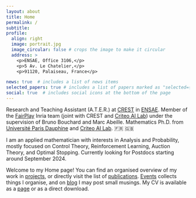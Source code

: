 ```yaml
---
layout: about
title: Home
permalink: /
subtitle: 
profile:
  align: right
  image: portrait.jpg
  image_circular: false # crops the image to make it circular
  address: >
    <p>ENSAE, Office 3106,</p>
    <p>5 Av. Le Chatelier,</p>
    <p>91120, Palaiseau, France</p>

news: true  # includes a list of news items
selected_papers: true # includes a list of papers marked as "selected={true}"
social: true  # includes social icons at the bottom of the page
---
```

Research and Teaching Assistant (A.T.E.R.) at <a href='https://www.ensae.fr/recherche/centre-de-recherche-en-economie-et-statistique-crest'>CREST</a> in <a href='https://www.ensae.fr/'>ENSAE</a>. Member of the <a href='https://www.inria.fr/fr/fairplay'>FairPlay</a> Inria team (joint with CREST and <a href='https://ailab.criteo.com/'>Criteo AI Lab</a>) under the supervision of Bruno Bouchard and Marc Abeille.
 Mathematics Ph.D. from <a href='https://www.ceremade.dauphine.fr/en'>Université Paris Dauphine</a> and <a href='https://ailab.criteo.com/'>Criteo AI Lab</a>. :fr: :uk: 

I am an applied mathematician with interests in Analysis and Probability, mostly focused on Control Theory, Reinforcement Learning, Auction Theory, and Optimal Stopping. Currently looking for Postdocs starting around September 2024.

Welcome to my Home page! You can find an organised overview of my work in [projects](/projects), or directly visit the list of [publications](/publications). [Events](/events) collects things I organise, and on [blog](/blog) I may post small musings. My CV is available as a [page](/cv) or as a direct download.
